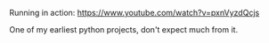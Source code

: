 
Running in action: https://www.youtube.com/watch?v=pxnVyzdQcjs

One of my earliest python projects, don't expect much from it.

